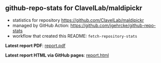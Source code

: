 ## github-repo-stats for ClavelLab/maldipickr

- statistics for repository https://github.com/ClavelLab/maldipickr
- managed by GitHub Action: https://github.com/jgehrcke/github-repo-stats
- workflow that created this README: `fetch-repository-stats`

**Latest report PDF**: [report.pdf](https://github.com/ClavelLab/github-repo-stats/raw/github-repo-stats/ClavelLab/maldipickr/latest-report/report.pdf)


**Latest report HTML via GitHub pages**: [report.html](https://clavellab.github.io/github-repo-stats/ClavelLab/maldipickr/latest-report/report.html)
